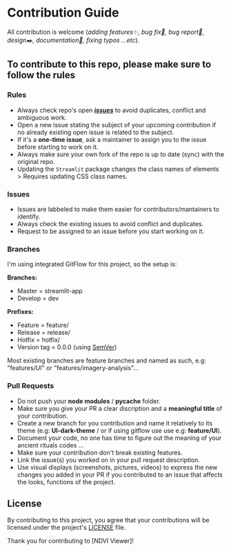 # Contribution Guide

All contribution is welcome (_adding features✨, bug fix🔧, bug report🐛, design✒️, documentation📝, fixing typos ...etc_).

## To contribute to this repo, please make sure to follow the rules

### Rules

- Always check repo's open ***[issues](issues)*** to avoid duplicates, conflict and ambiguous work.
- Open a new issue stating the subject of your upcoming contribution if no already existing open issue is related to the subject.
- If it's a **one-time issue**, ask a maintainer to assign you to the issue before starting to work on it.
- Always make sure your own fork of the repo is up to date (sync) with the original repo.
- Updating the `Streamlit` package changes the class names of elements > Requires updating CSS class names.
### Issues

- Issues are labbeled to make them easier for contributors/mantainers to identify.
- Always check the existing issues to avoid conflict and duplicates.
- Request to be assigned to an issue before you start working on it.

### Branches

I'm using integrated GitFlow for this project, so the setup is:

**Branches:**
- Master = streamlit-app
- Develop = dev

**Prefixes:**
- Feature = feature/
- Release = release/
- Hotfix = hotfix/
- Version tag = 0.0.0 (using [SemVer](https://semver.org/))

Most existing branches are feature branches and named as such, e.g: "features/UI" or "features/imagery-analysis"...

### Pull Requests

- Do not push your **node modules** / **pycache** folder.
- Make sure you give your PR a clear discription and a **meaningful title** of your contribution.
- Create a new branch for you contribution and name it relatively to its theme (e.g: **UI-dark-theme** / or if using gitflow use use e.g: **feature/UI**).
- Document your code, no one has time to figure out the meaning of your ancient rituals codes ...
- Make sure your contribution don't break existing features.
- Link the issue(s) you worked on in your pull request description.
- Use visual displays (screenshots, pictures, videos) to express the new changes you added in your PR if you contributed to an issue that affects the looks, functions of the project.



## License

By contributing to this project, you agree that your contributions will be licensed under the project's [LICENSE](LICENSE) file.

Thank you for contributing to [NDVI Viewer]!
